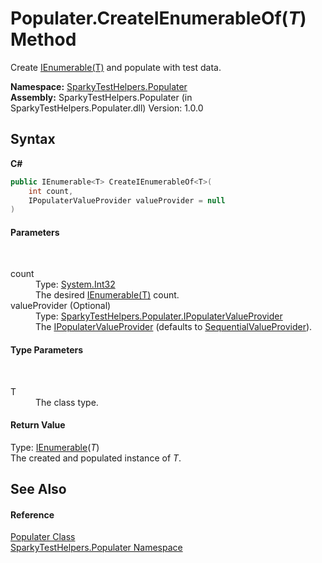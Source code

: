 # Populater.CreateIEnumerableOf(*T*) Method 
 

Create <a href="http://msdn2.microsoft.com/en-us/library/9eekhta0" target="_blank">IEnumerable(T)</a> and populate with test data.

**Namespace:**&nbsp;<a href="N_SparkyTestHelpers_Populater.md">SparkyTestHelpers.Populater</a><br />**Assembly:**&nbsp;SparkyTestHelpers.Populater (in SparkyTestHelpers.Populater.dll) Version: 1.0.0

## Syntax

**C#**<br />
``` C#
public IEnumerable<T> CreateIEnumerableOf<T>(
	int count,
	IPopulaterValueProvider valueProvider = null
)

```


#### Parameters
&nbsp;<dl><dt>count</dt><dd>Type: <a href="http://msdn2.microsoft.com/en-us/library/td2s409d" target="_blank">System.Int32</a><br />The desired <a href="http://msdn2.microsoft.com/en-us/library/9eekhta0" target="_blank">IEnumerable(T)</a> count.</dd><dt>valueProvider (Optional)</dt><dd>Type: <a href="T_SparkyTestHelpers_Populater_IPopulaterValueProvider.md">SparkyTestHelpers.Populater.IPopulaterValueProvider</a><br />The <a href="T_SparkyTestHelpers_Populater_IPopulaterValueProvider.md">IPopulaterValueProvider</a> (defaults to <a href="T_SparkyTestHelpers_Populater_SequentialValueProvider.md">SequentialValueProvider</a>).</dd></dl>

#### Type Parameters
&nbsp;<dl><dt>T</dt><dd>The class type.</dd></dl>

#### Return Value
Type: <a href="http://msdn2.microsoft.com/en-us/library/9eekhta0" target="_blank">IEnumerable</a>(*T*)<br />The created and populated instance of *T*.

## See Also


#### Reference
<a href="T_SparkyTestHelpers_Populater_Populater.md">Populater Class</a><br /><a href="N_SparkyTestHelpers_Populater.md">SparkyTestHelpers.Populater Namespace</a><br />